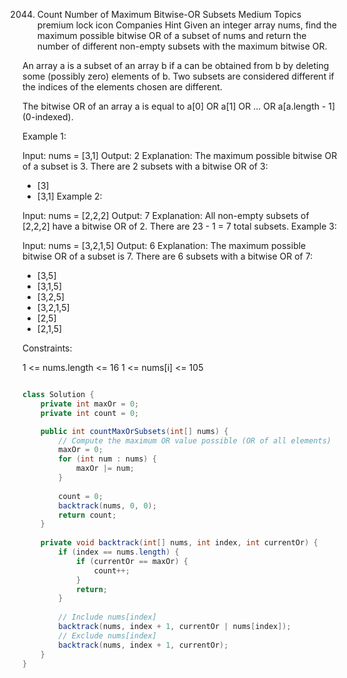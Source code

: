 2044. Count Number of Maximum Bitwise-OR Subsets
Medium
Topics
premium lock icon
Companies
Hint
Given an integer array nums, find the maximum possible bitwise OR of a subset of nums and return the number of different non-empty subsets with the maximum bitwise OR.

An array a is a subset of an array b if a can be obtained from b by deleting some (possibly zero) elements of b. Two subsets are considered different if the indices of the elements chosen are different.

The bitwise OR of an array a is equal to a[0] OR a[1] OR ... OR a[a.length - 1] (0-indexed).

 

Example 1:

Input: nums = [3,1]
Output: 2
Explanation: The maximum possible bitwise OR of a subset is 3. There are 2 subsets with a bitwise OR of 3:
- [3]
- [3,1]
Example 2:

Input: nums = [2,2,2]
Output: 7
Explanation: All non-empty subsets of [2,2,2] have a bitwise OR of 2. There are 23 - 1 = 7 total subsets.
Example 3:

Input: nums = [3,2,1,5]
Output: 6
Explanation: The maximum possible bitwise OR of a subset is 7. There are 6 subsets with a bitwise OR of 7:
- [3,5]
- [3,1,5]
- [3,2,5]
- [3,2,1,5]
- [2,5]
- [2,1,5]
 

Constraints:

1 <= nums.length <= 16
1 <= nums[i] <= 105


```java

class Solution {
    private int maxOr = 0;
    private int count = 0;

    public int countMaxOrSubsets(int[] nums) {
        // Compute the maximum OR value possible (OR of all elements)
        maxOr = 0;
        for (int num : nums) {
            maxOr |= num;
        }
        
        count = 0;
        backtrack(nums, 0, 0);
        return count;
    }
    
    private void backtrack(int[] nums, int index, int currentOr) {
        if (index == nums.length) {
            if (currentOr == maxOr) {
                count++;
            }
            return;
        }
        
        // Include nums[index]
        backtrack(nums, index + 1, currentOr | nums[index]);
        // Exclude nums[index]
        backtrack(nums, index + 1, currentOr);
    }
}
````
